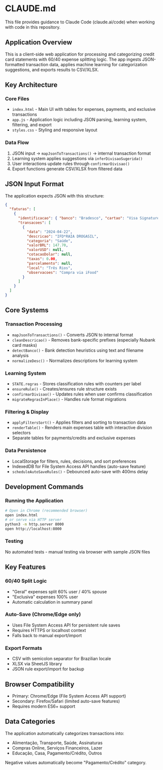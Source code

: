 # CLAUDE.md

This file provides guidance to Claude Code (claude.ai/code) when working with code in this repository.

## Application Overview

This is a client-side web application for processing and categorizing credit card statements with 60/40 expense splitting logic. The app ingests JSON-formatted transaction data, applies machine learning for categorization suggestions, and exports results to CSV/XLSX.

## Key Architecture

### Core Files
- `index.html` - Main UI with tables for expenses, payments, and exclusive transactions
- `app.js` - Application logic including JSON parsing, learning system, filtering, and export
- `styles.css` - Styling and responsive layout

### Data Flow
1. JSON input → `mapJsonToTransactions()` → internal transaction format
2. Learning system applies suggestions via `inferDivisaoSugerida()`
3. User interactions update rules through `confirmarDivisao()`
4. Export functions generate CSV/XLSX from filtered data

## JSON Input Format

The application expects JSON with this structure:
```json
{
  "faturas": [
    {
      "identificacao": { "banco": "Bradesco", "cartao": "Visa Signature", "mesReferencia": "05/2024" },
      "transacoes": [
        { 
          "data": "2024-04-22", 
          "descricao": "IFD*RAIA DROGASIL", 
          "categoria": "Saúde", 
          "valorBRL": 147.70, 
          "valorUSD": null, 
          "cotacaoDolar": null, 
          "taxas": 0.00, 
          "parcelamento": null, 
          "local": "Três Rios", 
          "observacoes": "Compra via iFood" 
        }
      ]
    }
  ]
}
```

## Core Systems

### Transaction Processing
- `mapJsonToTransactions()` - Converts JSON to internal format
- `cleanDescricao()` - Removes bank-specific prefixes (especially Nubank card masks)
- `detectBanco()` - Bank detection heuristics using text and filename analysis
- `normalizeDesc()` - Normalizes descriptions for learning system

### Learning System
- `STATE.regras` - Stores classification rules with counters per label
- `ensureRule()` - Creates/ensures rule structure exists
- `confirmarDivisao()` - Updates rules when user confirms classification
- `migrateRegrasInPlace()` - Handles rule format migrations

### Filtering & Display
- `applyFiltersSort()` - Applies filters and sorting to transaction data
- `renderTable()` - Renders main expenses table with interactive division selectors
- Separate tables for payments/credits and exclusive expenses

### Data Persistence
- LocalStorage for filters, rules, decisions, and sort preferences
- IndexedDB for File System Access API handles (auto-save feature)
- `scheduleAutoSaveRules()` - Debounced auto-save with 400ms delay

## Development Commands

### Running the Application
```bash
# Open in Chrome (recommended browser)
open index.html
# or serve via HTTP server
python3 -m http.server 8000
open http://localhost:8000
```

### Testing
No automated tests - manual testing via browser with sample JSON files

## Key Features

### 60/40 Split Logic
- "Geral" expenses split 60% user / 40% spouse
- "Exclusiva" expenses 100% user
- Automatic calculation in summary panel

### Auto-Save (Chrome/Edge only)
- Uses File System Access API for persistent rule saves
- Requires HTTPS or localhost context
- Falls back to manual export/import

### Export Formats
- CSV with semicolon separator for Brazilian locale
- XLSX via SheetJS library
- JSON rule export/import for backup

## Browser Compatibility

- Primary: Chrome/Edge (File System Access API support)
- Secondary: Firefox/Safari (limited auto-save features)
- Requires modern ES6+ support

## Data Categories

The application automatically categorizes transactions into:
- Alimentação, Transporte, Saúde, Assinaturas
- Compras Online, Serviços Financeiros, Lazer
- Educação, Casa, Pagamento/Crédito, Outros

Negative values automatically become "Pagamento/Crédito" category.